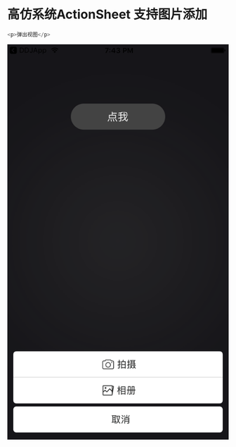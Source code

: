 # 高仿系统ActionSheet 支持图片添加
```java
<p>弹出视图</p>
```
![image](https://github.com/RiberWang/RBActionSheet/blob/master/ScreenShoot/actionSheet.png?raw=true)
